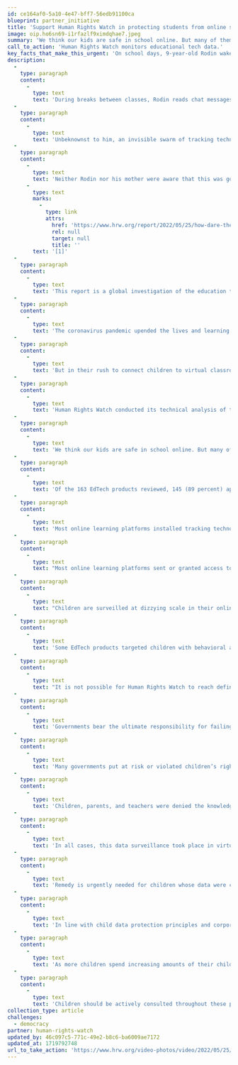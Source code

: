 ```yaml
---
id: ce164af0-5a10-4e47-bff7-56edb91100ca
blueprint: partner_initiative
title: 'Support Human Rights Watch in protecting students from online surveillance.'
image: oip.ho6sn69-i1rfazlf9ximdqhae7.jpeg
summary: 'We think our kids are safe in school online. But many of them are being surveilled, and parents have often been kept in the dark. Kids are priceless, not products.'
call_to_action: 'Human Rights Watch monitors educational tech data.'
key_facts_that_make_this_urgent: 'On school days, 9-year-old Rodin wakes up every morning at 8 a.m. in Istanbul, Turkey. He eats a bowl of chocolate cereal for breakfast; his mother reminds him, as she always does, to brush his teeth afterwards. By 9 a.m., he logs into class and waves hello to his teacher and to his classmates. He hopes that no one can tell that he’s a little sleepy, or that he’s behind on his homework.  (continued...)'
description:
  -
    type: paragraph
    content:
      -
        type: text
        text: 'During breaks between classes, Rodin reads chat messages from his classmates and idly doodles on the virtual whiteboard that his teacher leaves open. He watches his best friend draw a cat; he thinks his friend is much better at drawing than he is. Later in the afternoon, Rodin opens up a website to watch the nationally televised math class for that day. At the end of each day, he posts a picture of his homework to his teacher’s social media page.'
  -
    type: paragraph
    content:
      -
        type: text
        text: 'Unbeknownst to him, an invisible swarm of tracking technologies surveil Rodin’s online interactions throughout his day. Within milliseconds of Rodin logging into class in the morning, his school’s online learning platform begins tracking Rodin’s physical location—at home in his family’s living room, where he has spent most of his days during the pandemic lockdown. The virtual whiteboard passes along information about his doodling habits to advertising technology (AdTech) and other companies; when Rodin’s math class is over, trackers follow him outside of his virtual classroom and to the different apps and sites he visits across the internet. The social media platform Rodin uses to post his homework silently accesses his phone’s contact list and downloads personal details about his family and friends. Sophisticated algorithms review this trove of data, enough to piece together an intimate portrait of Rodin in order to figure out how he might be easily influenced.'
  -
    type: paragraph
    content:
      -
        type: text
        text: 'Neither Rodin nor his mother were aware that this was going on. They were only told by his teacher that he had to use these platforms every day to be marked as attending school during the Covid-19 pandemic.'
      -
        type: text
        marks:
          -
            type: link
            attrs:
              href: 'https://www.hrw.org/report/2022/05/25/how-dare-they-peep-my-private-life/childrens-rights-violations-governments#_ftn1'
              rel: null
              target: null
              title: ''
        text: '[1]'
  -
    type: paragraph
    content:
      -
        type: text
        text: 'This report is a global investigation of the education technology (EdTech) endorsed by 49 governments for children’s education during the pandemic. Based on technical and policy analysis of 163 EdTech products, Human Rights Watch finds that governments’ endorsements of the majority of these online learning platforms put at risk or directly violated children’s privacy and other children’s rights, for purposes unrelated to their education.'
  -
    type: paragraph
    content:
      -
        type: text
        text: 'The coronavirus pandemic upended the lives and learning of children around the world. Most countries pivoted to some form of online learning, replacing physical classrooms with EdTech websites and apps; this helped fill urgent gaps in delivering some form of education to many children.'
  -
    type: paragraph
    content:
      -
        type: text
        text: 'But in their rush to connect children to virtual classrooms, few governments checked whether the EdTech they were rapidly endorsing or procuring for schools were safe for children. As a result, children whose families were able to afford access to the internet and connected devices, or who made hard sacrifices in order to do so, were exposed to the privacy practices of the EdTech products they were told or required to use during Covid-19 school closures.'
  -
    type: paragraph
    content:
      -
        type: text
        text: 'Human Rights Watch conducted its technical analysis of the products between March and August 2021, and subsequently verified its findings as detailed in the methodology section. Each analysis essentially took a snapshot of the prevalence and frequency of tracking technologies embedded in each product on a given date in that window. That prevalence and frequency may fluctuate over time based on multiple factors, meaning that an analysis conducted on later dates might observe variations in the behavior of the products.'
  -
    type: paragraph
    content:
      -
        type: text
        text: 'We think our kids are safe in school online. But many of them are being surveilled, and parents have often been kept in the dark. In the rush to connect kids to virtual classrooms during the Covid-19 pandemic, many governments failed to check that their education technology (EdTech) recommendations were safe for children to use. Kids are priceless, not products.'
  -
    type: paragraph
    content:
      -
        type: text
        text: 'Of the 163 EdTech products reviewed, 145 (89 percent) appeared to engage in data practices that put children’s rights at risk, contributed to undermining them, or actively infringed on these rights. These products monitored or had the capacity to monitor children, in most cases secretly and without the consent of children or their parents, in many cases harvesting data on who they are, where they are, what they do in the classroom, who their family and friends are, and what kind of device their families could afford for them to use.'
  -
    type: paragraph
    content:
      -
        type: text
        text: 'Most online learning platforms installed tracking technologies that trailed children outside of their virtual classrooms and across the internet, over time. Some invisibly tagged and fingerprinted children in ways that were impossible to avoid or get rid of—even if children, their parents, and teachers had been aware and had the desire and digital literacy to do so—without throwing the device away in the trash.'
  -
    type: paragraph
    content:
      -
        type: text
        text: "Most online learning platforms sent or granted access to children’s data to third-party companies, usually\_advertising technology (AdTech) companies. In doing so, they appear to have\_permitted the sophisticated algorithms of AdTech companies the opportunity to stitch together and analyze these data to guess at a child’s personal characteristics and interests, and to predict what a child might do next and how they might be influenced. Access to these insights could then be sold to anyone—advertisers, data brokers, and others—who sought to target a defined group of people with similar characteristics online."
  -
    type: paragraph
    content:
      -
        type: text
        text: "Children are surveilled at dizzying scale in their online classrooms. Human Rights Watch observed 145 EdTech products directly sending or granting access to children’s personal data to 196 third-party companies, overwhelmingly AdTech.\_Put another way, the number of AdTech companies receiving children’s data was discovered to be far greater than the EdTech companies sending this data to them."
  -
    type: paragraph
    content:
      -
        type: text
        text: 'Some EdTech products targeted children with behavioral advertising. By using children’s data—extracted from educational settings—to target them with personalized content and advertisements that follow them across the internet, these companies not only distorted children’s online experiences, but also risked influencing their opinions and beliefs at a time in their lives when they are at high risk of manipulative interference. Many more EdTech products sent children’s data to AdTech companies that specialize in behavioral advertising or whose algorithms determine what children see online.'
  -
    type: paragraph
    content:
      -
        type: text
        text: "It is not possible for Human Rights Watch to reach definitive conclusions as to the companies’ motivations in engaging in these actions, beyond reporting on what we observed in the data and the companies’ and governments’ own statements. In response to requests for comment, several EdTech companies denied collecting children’s data. Some companies denied that their products were intended for children’s use,\_or stressed that their virtual classroom pages for children’s use had adequate privacy protections, even if Human Rights Watch’s analysis found that pages adjacent to the virtual classroom pages (such as the login page, home page or adjacent page with children’s content) did not.\_AdTech companies denied knowledge that the data was being sent to them, indicating that in any case it was their clients’ responsibility not to send them children’s data."
  -
    type: paragraph
    content:
      -
        type: text
        text: 'Governments bear the ultimate responsibility for failing to protect children’s right to education. With the exception of a single government—Morocco—all governments reviewed in this report endorsed at least one EdTech product that risked or undermined children’s rights. Most EdTech products were offered to governments at no direct financial cost to them; in the process of endorsing and ensuring their wide adoption during Covid-19 school closures, governments offloaded the true costs of providing online education onto children, who were unknowingly forced to pay for their learning with their rights to privacy, access to information, and potentially freedom of thought.'
  -
    type: paragraph
    content:
      -
        type: text
        text: 'Many governments put at risk or violated children’s rights directly. Of the 42 governments that provided online education to children by building and offering their own EdTech products for use during the pandemic, 39 governments produced products that handled children’s personal data in ways that risked or infringed on their rights. Some of these governments made it compulsory for students and teachers to use their EdTech product, not only subjecting them to the risks of misuse or exploitation of their data, but also making it impossible for children to protect themselves by opting for alternatives to access their education.'
  -
    type: paragraph
    content:
      -
        type: text
        text: 'Children, parents, and teachers were denied the knowledge or opportunity to challenge these data surveillance practices. Most EdTech companies did not disclose their surveillance of children through their data; similarly, most governments did not provide notice to students, parents, and teachers when announcing their EdTech endorsements.'
  -
    type: paragraph
    content:
      -
        type: text
        text: 'In all cases, this data surveillance took place in virtual classrooms and educational settings where children could not reasonably object to such surveillance. Most EdTech companies did not allow their students to decline to be tracked; most of this monitoring happened secretly, without the child’s knowledge or consent. In most instances, it was impossible for children to opt out of such surveillance and data collection without opting out of compulsory education and giving up on formal learning altogether during the pandemic.'
  -
    type: paragraph
    content:
      -
        type: text
        text: 'Remedy is urgently needed for children whose data were collected during the pandemic and remain at risk of misuse and exploitation. Governments should conduct data privacy audits of the EdTech endorsed for children’s learning during the pandemic, remove those that fail these audits, and immediately notify and guide affected schools, teachers, parents, and children to prevent further collection and misuse of children’s data.'
  -
    type: paragraph
    content:
      -
        type: text
        text: 'In line with child data protection principles and corporations’ human rights responsibilities as outlined in the United Nations Guiding Principles on Business and Human Rights, EdTech and AdTech companies should not collect and process children’s data for advertising. Companies should inventory and identify all children’s data ingested during the pandemic, and ensure that they do not process, share, or use children’s data for purposes unrelated to the provision of children’s education. AdTech companies should immediately delete any children’s data they received; EdTech companies should work with governments to define clear retention and deletion rules for children’s data collected during the pandemic.'
  -
    type: paragraph
    content:
      -
        type: text
        text: 'As more children spend increasing amounts of their childhood online, their reliance on the connected world and digital services that enable their education will continue long after the end of the pandemic. Governments should develop, refine, and enforce modern child data protection laws and standards, and ensure that children who want to learn are not compelled to give up their other rights in order to do so.'
  -
    type: paragraph
    content:
      -
        type: text
        text: 'Children should be actively consulted throughout these processes, helping to build safeguards that protect meaningful, safe access to online learning environments that provide the space for children to develop their personalities and their mental and physical abilities to their fullest potential.'
collection_type: article
challenges:
  - democracy
partner: human-rights-watch
updated_by: 46c097c5-771c-49e2-b8c6-ba6009ae7172
updated_at: 1719792748
url_to_take_action: 'https://www.hrw.org/video-photos/video/2022/05/25/children-tracked-while-learning'
---
```

